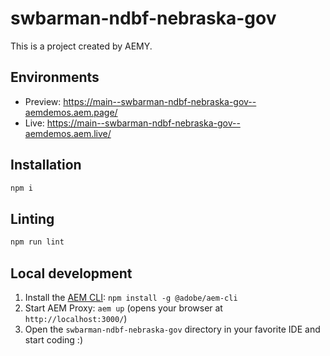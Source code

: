 # swbarman-ndbf-nebraska-gov

This is a project created by AEMY.

## Environments

- Preview: https://main--swbarman-ndbf-nebraska-gov--aemdemos.aem.page/
- Live: https://main--swbarman-ndbf-nebraska-gov--aemdemos.aem.live/

## Installation

```sh
npm i
```

## Linting

```sh
npm run lint
```

## Local development

1. Install the [AEM CLI](https://github.com/adobe/helix-cli): `npm install -g @adobe/aem-cli`
1. Start AEM Proxy: `aem up` (opens your browser at `http://localhost:3000/`)
1. Open the `swbarman-ndbf-nebraska-gov` directory in your favorite IDE and start coding :)